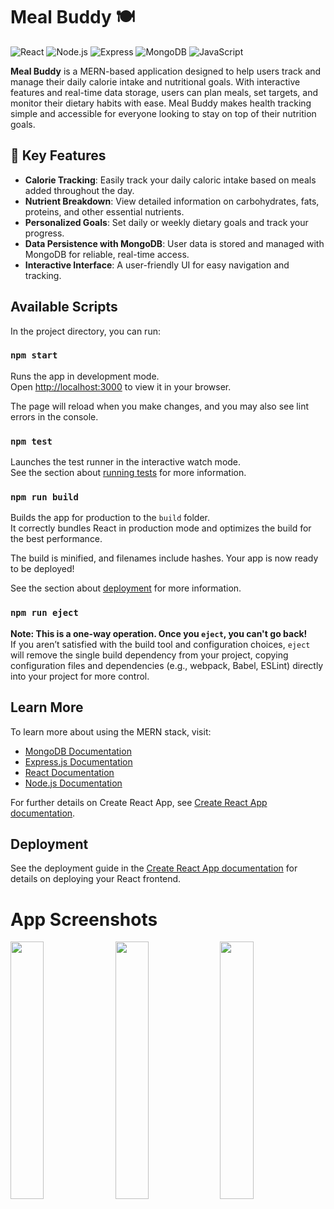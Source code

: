 # Meal Buddy 🍽️
![React](https://img.shields.io/badge/react-%2320232a.svg?style=for-the-badge&logo=react&logoColor=%2361DAFB)
![Node.js](https://img.shields.io/badge/node.js-6DA55F?style=for-the-badge&logo=node.js&logoColor=white)
![Express](https://img.shields.io/badge/express.js-%23404d59.svg?style=for-the-badge&logo=express&logoColor=%2361DAFB)
![MongoDB](https://img.shields.io/badge/mongodb-%2347A248.svg?style=for-the-badge&logo=mongodb&logoColor=white)
![JavaScript](https://img.shields.io/badge/javascript-%23323330.svg?style=for-the-badge&logo=javascript&logoColor=%23F7DF1E)

**Meal Buddy** is a MERN-based application designed to help users track and manage their daily calorie intake and nutritional goals. With interactive features and real-time data storage, users can plan meals, set targets, and monitor their dietary habits with ease. Meal Buddy makes health tracking simple and accessible for everyone looking to stay on top of their nutrition goals.

## 🍎 Key Features
- **Calorie Tracking**: Easily track your daily caloric intake based on meals added throughout the day.
- **Nutrient Breakdown**: View detailed information on carbohydrates, fats, proteins, and other essential nutrients.
- **Personalized Goals**: Set daily or weekly dietary goals and track your progress.
- **Data Persistence with MongoDB**: User data is stored and managed with MongoDB for reliable, real-time access.
- **Interactive Interface**: A user-friendly UI for easy navigation and tracking.

## Available Scripts

In the project directory, you can run:

### `npm start`

Runs the app in development mode.\
Open [http://localhost:3000](http://localhost:3000) to view it in your browser.

The page will reload when you make changes, and you may also see lint errors in the console.

### `npm test`

Launches the test runner in the interactive watch mode.\
See the section about [running tests](https://facebook.github.io/create-react-app/docs/running-tests) for more information.

### `npm run build`

Builds the app for production to the `build` folder.\
It correctly bundles React in production mode and optimizes the build for the best performance.

The build is minified, and filenames include hashes. Your app is now ready to be deployed!

See the section about [deployment](https://facebook.github.io/create-react-app/docs/deployment) for more information.

### `npm run eject`

**Note: This is a one-way operation. Once you `eject`, you can't go back!**\
If you aren’t satisfied with the build tool and configuration choices, `eject` will remove the single build dependency from your project, copying configuration files and dependencies (e.g., webpack, Babel, ESLint) directly into your project for more control.

## Learn More

To learn more about using the MERN stack, visit:
- [MongoDB Documentation](https://docs.mongodb.com/)
- [Express.js Documentation](https://expressjs.com/)
- [React Documentation](https://reactjs.org/)
- [Node.js Documentation](https://nodejs.org/)

For further details on Create React App, see [Create React App documentation](https://facebook.github.io/create-react-app/docs/getting-started).

## Deployment

See the deployment guide in the [Create React App documentation](https://facebook.github.io/create-react-app/docs/deployment) for details on deploying your React frontend.

# App Screenshots
<img src="https://i.imgur.com/7RDG4O4.png" width=32.5%>&nbsp;<img src="https://i.imgur.com/QSXsX3x.jpg" width=32.5%>&nbsp;<img src="https://i.imgur.com/BlNl3UK.jpg" width=32.5%>
